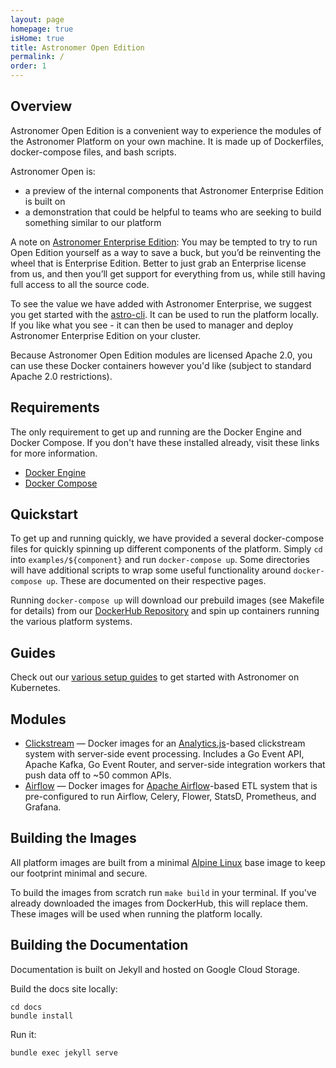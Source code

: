 ```yaml
---
layout: page
homepage: true
isHome: true
title: Astronomer Open Edition
permalink: /
order: 1
---
```


## Overview

Astronomer Open Edition is a convenient way to experience the
modules of the Astronomer Platform on your own machine. It is
made up of Dockerfiles, docker-compose files, and bash scripts.

Astronomer Open is:

* a preview of the internal components that Astronomer Enterprise Edition is built on
* a demonstration that could be helpful to teams who are seeking to build something similar to our platform

<div class="licensing">
A note on <a href="https://enterprise.astronomer.io">Astronomer
Enterprise Edition</a>: You may be tempted to try to run Open
Edition yourself as a way to save a buck, but you’d be reinventing
the wheel that is Enterprise Edition. Better to just grab an
Enterprise license from us, and then you’ll get support for
everything from us, while still having full access to all the
source code.

To see the value we have added with Astronomer Enterprise, we
suggest you get started with the [astro-cli](https://github.com/astronomerio/astro-cli).
It can be used to run the platform locally. If you like what you
see - it can then be used to manager and deploy Astronomer 
Enterprise Edition on your cluster.
</div>

Because Astronomer Open Edition modules are licensed Apache 2.0,
you can use these Docker containers however you'd like
(subject to standard Apache 2.0 restrictions).

## Requirements

The only requirement to get up and running are the Docker Engine
and Docker Compose. If you don't have these installed already,
visit these links for more information.

* [Docker Engine](https://docs.docker.com/engine/installation/)
* [Docker Compose](https://docs.docker.com/compose/install/)

## Quickstart

To get up and running quickly, we have provided a several
docker-compose files for quickly spinning up different
components of the platform. Simply `cd` into
`examples/${component}` and run `docker-compose up`. Some
directories will have additional scripts to wrap some useful
functionality around `docker-compose up`. These are documented on
their respective pages.

Running `docker-compose up` will download our prebuild images (see
Makefile for details) from our
[DockerHub Repository](https://hub.docker.com/u/astronomerinc/)
and spin up containers running the various platform systems.

## Guides

Check out our
[various setup guides](https://enterprise.astronomer.io/guides/)
to get started with Astronomer on Kubernetes.

## Modules

* [Clickstream](/clickstream) — Docker images for an
  [Analytics.js](https://github.com/segmentio/analytics.js)-based
  clickstream system with server-side event processing. Includes a
  Go Event API, Apache Kafka, Go Event Router, and server-side
  integration workers that push data off to ~50 common APIs.
* [Airflow](/airflow) — Docker images for
  [Apache Airflow](https://airflow.apache.org/)-based ETL system
  that is pre-configured to run Airflow, Celery, Flower, StatsD,
  Prometheus, and Grafana.

## Building the Images

All platform images are built from a minimal
[Alpine Linux](https://alpinelinux.org/) base image to keep our
footprint minimal and secure.

To build the images from scratch run `make build` in your
terminal. If you've already downloaded the images from DockerHub,
this will replace them. These images will be used when running the
platform locally.

## Building the Documentation

Documentation is built on Jekyll and hosted on Google Cloud Storage.

Build the docs site locally:

```
cd docs
bundle install
```

Run it:

```
bundle exec jekyll serve
```
